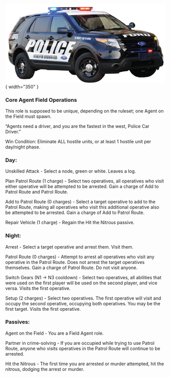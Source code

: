 ![policecardriver.png](Images/policecardriver.png){ width="350" }

### **Core Agent Field Operations**

This role is supposed to be unique, depending on the ruleset; one Agent on the Field must spawn.

“Agents need a driver, and you are the fastest in the west, Police Car Driver.”

Win Condition: Eliminate ALL hostile units, or at least 1 hostile unit per day/night phase.

### **Day:**

Unskilled Attack - Select a node, green or white. Leaves a log.

Plan Patrol Route (1 charge) - Select two operatives, all operatives who visit either operative will be attempted to be arrested. Gain a charge of Add to Patrol Route and Patrol Route.

Add to Patrol Route (0 charges) - Select a target operative to add to the Patrol Route, making all operatives who visit this additional operative also be attempted to be arrested. Gain a charge of Add to Patrol Route.

Repair Vehicle (1 charge) - Regain the Hit the Nitrous passive.

### **Night:**

Arrest - Select a target operative and arrest them. Visit them.

Patrol Route (0 charges) - Attempt to arrest all operatives who visit any operative in the Patrol Route. Does not arrest the target operatives themselves. Gain a charge of Patrol Route. Do not visit anyone.

Switch Gears (N1 -> N3 cooldown) - Select two operatives, all abilities that were used on the first player will be used on the second player, and vice versa. Visits the first operative.

Setup (2 charges) - Select two operatives. The first operative will visit and occupy the second operative, occupying both operatives. You may be the first target. Visits the first operative.

### **Passives:**

Agent on the Field - You are a Field Agent role.

Partner in crime-solving - If you are occupied while trying to use Patrol Route, anyone who visits operatives in the Patrol Route will continue to be arrested.

Hit the Nitrous - The first time you are arrested or murder attempted, hit the nitrous, dodging the arrest or murder.